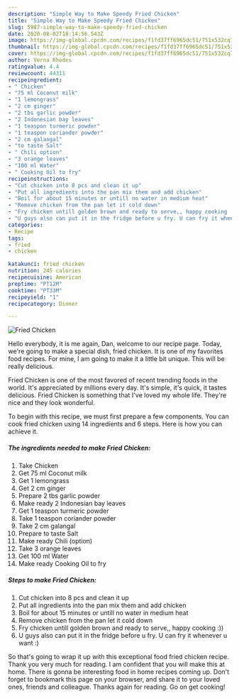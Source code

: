 ```yaml
---
description: "Simple Way to Make Speedy Fried Chicken"
title: "Simple Way to Make Speedy Fried Chicken"
slug: 5987-simple-way-to-make-speedy-fried-chicken
date: 2020-08-02T18:14:56.543Z
image: https://img-global.cpcdn.com/recipes/f1fd37ff6965dc51/751x532cq70/fried-chicken-recipe-main-photo.jpg
thumbnail: https://img-global.cpcdn.com/recipes/f1fd37ff6965dc51/751x532cq70/fried-chicken-recipe-main-photo.jpg
cover: https://img-global.cpcdn.com/recipes/f1fd37ff6965dc51/751x532cq70/fried-chicken-recipe-main-photo.jpg
author: Verna Rhodes
ratingvalue: 4.4
reviewcount: 44311
recipeingredient:
- " Chicken"
- "75 ml Coconut milk"
- "1 lemongrass"
- "2 cm ginger"
- "2 tbs garlic powder"
- "2 Indonesian bay leaves"
- "1 teaspon turmeric powder"
- "1 teaspon coriander powder"
- "2 cm galangal"
- "to taste Salt"
- " Chili option"
- "3 orange leaves"
- "100 ml Water"
- " Cooking Oil to fry"
recipeinstructions:
- "Cut chicken into 8 pcs and clean it up"
- "Put all ingredients into the pan mix them and add chicken"
- "Boil for about 15 minutes or untill no water in medium heat"
- "Remove chicken from the pan let it cold down"
- "Fry chicken untill golden brown and ready to serve,, happy cooking :))"
- "U guys also can put it in the fridge before u fry. U can fry it whenever u want :)"
categories:
- Recipe
tags:
- fried
- chicken

katakunci: fried chicken 
nutrition: 245 calories
recipecuisine: American
preptime: "PT12M"
cooktime: "PT33M"
recipeyield: "1"
recipecategory: Dinner

---
```



![Fried Chicken](https://img-global.cpcdn.com/recipes/f1fd37ff6965dc51/751x532cq70/fried-chicken-recipe-main-photo.jpg)

Hello everybody, it is me again, Dan, welcome to our recipe page. Today, we're going to make a special dish, fried chicken. It is one of my favorites food recipes. For mine, I am going to make it a little bit unique. This will be really delicious.



Fried Chicken is one of the most favored of recent trending foods in the world. It's appreciated by millions every day. It's simple, it's quick, it tastes delicious. Fried Chicken is something that I've loved my whole life. They're nice and they look wonderful.


To begin with this recipe, we must first prepare a few components. You can cook fried chicken using 14 ingredients and 6 steps. Here is how you can achieve it.

<!--inarticleads1-->

##### The ingredients needed to make Fried Chicken:

1. Take  Chicken
1. Get 75 ml Coconut milk
1. Get 1 lemongrass
1. Get 2 cm ginger
1. Prepare 2 tbs garlic powder
1. Make ready 2 Indonesian bay leaves
1. Get 1 teaspon turmeric powder
1. Take 1 teaspon coriander powder
1. Take 2 cm galangal
1. Prepare to taste Salt
1. Make ready  Chili (option)
1. Take 3 orange leaves
1. Get 100 ml Water
1. Make ready  Cooking Oil to fry




<!--inarticleads2-->

##### Steps to make Fried Chicken:

1. Cut chicken into 8 pcs and clean it up
1. Put all ingredients into the pan mix them and add chicken
1. Boil for about 15 minutes or untill no water in medium heat
1. Remove chicken from the pan let it cold down
1. Fry chicken untill golden brown and ready to serve,, happy cooking :))
1. U guys also can put it in the fridge before u fry. U can fry it whenever u want :)




So that's going to wrap it up with this exceptional food fried chicken recipe. Thank you very much for reading. I am confident that you will make this at home. There is gonna be interesting food in home recipes coming up. Don't forget to bookmark this page on your browser, and share it to your loved ones, friends and colleague. Thanks again for reading. Go on get cooking!
